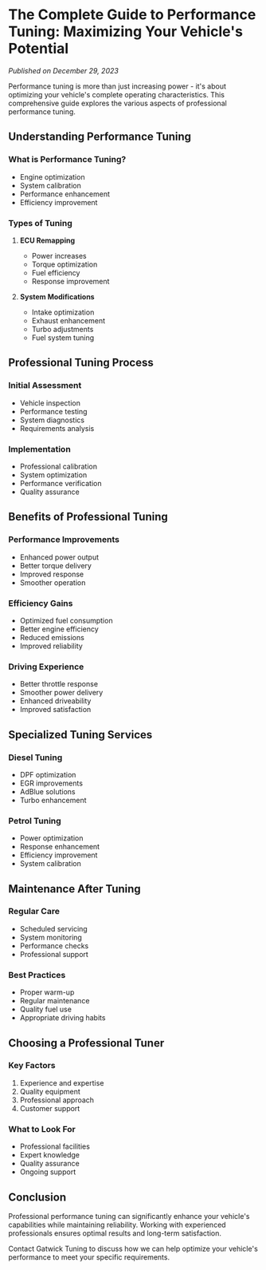 # The Complete Guide to Performance Tuning: Maximizing Your Vehicle's Potential

*Published on December 29, 2023*

Performance tuning is more than just increasing power - it's about optimizing your vehicle's complete operating characteristics. This comprehensive guide explores the various aspects of professional performance tuning.

## Understanding Performance Tuning

### What is Performance Tuning?
- Engine optimization
- System calibration
- Performance enhancement
- Efficiency improvement

### Types of Tuning
1. **ECU Remapping**
   - Power increases
   - Torque optimization
   - Fuel efficiency
   - Response improvement

2. **System Modifications**
   - Intake optimization
   - Exhaust enhancement
   - Turbo adjustments
   - Fuel system tuning

## Professional Tuning Process

### Initial Assessment
- Vehicle inspection
- Performance testing
- System diagnostics
- Requirements analysis

### Implementation
- Professional calibration
- System optimization
- Performance verification
- Quality assurance

## Benefits of Professional Tuning

### Performance Improvements
- Enhanced power output
- Better torque delivery
- Improved response
- Smoother operation

### Efficiency Gains
- Optimized fuel consumption
- Better engine efficiency
- Reduced emissions
- Improved reliability

### Driving Experience
- Better throttle response
- Smoother power delivery
- Enhanced driveability
- Improved satisfaction

## Specialized Tuning Services

### Diesel Tuning
- DPF optimization
- EGR improvements
- AdBlue solutions
- Turbo enhancement

### Petrol Tuning
- Power optimization
- Response enhancement
- Efficiency improvement
- System calibration

## Maintenance After Tuning

### Regular Care
- Scheduled servicing
- System monitoring
- Performance checks
- Professional support

### Best Practices
- Proper warm-up
- Regular maintenance
- Quality fuel use
- Appropriate driving habits

## Choosing a Professional Tuner

### Key Factors
1. Experience and expertise
2. Quality equipment
3. Professional approach
4. Customer support

### What to Look For
- Professional facilities
- Expert knowledge
- Quality assurance
- Ongoing support

## Conclusion

Professional performance tuning can significantly enhance your vehicle's capabilities while maintaining reliability. Working with experienced professionals ensures optimal results and long-term satisfaction.

Contact Gatwick Tuning to discuss how we can help optimize your vehicle's performance to meet your specific requirements.
